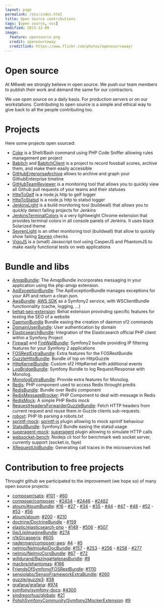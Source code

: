 ```yaml
---
layout: page
permalink: /oss/index.html
title: Open Source contributions
tags: [open source, oss]
modified: 2013-12-09
image:
  feature: opensource.png
  credit: opensourceway
  creditlink: https://www.flickr.com/photos/opensourceway/
---
```


# Open source

At M6web we strongly believe in open source. We push our team members to publish their work and demand the same for our contractors.

We use open source on a daily basis. For production servers or on our workstations. Contributing to open source is a simple and ethical way to give back to all the people contributing too.

# Projects

Here some projects open sourced:

* [Coke](https://github.com/M6Web/Coke) is a Shell/Bash command using PHP Code Sniffer allowing rules management per project
* [Babitch](https://github.com/M6Web/Babitch) and [BabitchClient](https://github.com/M6Web/BabitchClient) is a project to record foosball scores, archive them, and make them easily accessible
* [GitHubEnterpriseArchive](https://github.com/M6Web/GitHubEnterpriseArchive) allows to archive and graph your GithubEnterprise timeline
* [GitHubTeamReviewer](https://github.com/M6Web/GitHubTeamReviewer) is a monitoring tool that allows you to quickly view all Github pull requests of your teams and their statuses
* [HttpToGelf](https://github.com/M6Web/HttpToGelf) is a node.js http to gelf logger 
* [HttpToStatsd](https://github.com/M6Web/HttpToStatsd) is a node.js http to statsd logger
* [JenkinsLight](https://github.com/M6Web/JenkinsLight) is a build monitoring tool (buildwall) that allows you to quickly detect failing projects for Jenkins
* [JenkinsTerminalColors](https://github.com/M6Web/JenkinsTerminalColors) is a very lightweight Chrome extension that provides terminal colors in all console panels of Jenkins. It uses black Solarized theme
* [SeyrenLight](https://github.com/M6Web/SeyrenLight) is an other monitoring tool (buildwall) that allow to quickly show failing [Seyren](https://github.com/scobal/seyren) checks
* [VigoJS](https://github.com/M6Web/VigoJS) is a (small) Javascript tool using CasperJS and PhantomJS to make easily functional tests on web applications

# Bundle and libs
    
* [AmqpBundle](https://github.com/M6Web/AmqpBundle): The AmqpBundle incorporates messaging in your application using the php-amqp extension.
* [ApiExceptionBundle](https://github.com/M6Web/ApiExceptionBundle): The ApiExceptionBundle manages exceptions for your API and return a clean json.
* [AwsBundle](https://github.com/M6Web/AwsBundle): [AWS SDK](https://aws.amazon.com/sdkforphp/) as a Symfony2 service, with WSClientBundle functionnality (cache, logging, ...)
* [behat-seo-extension](https://github.com/M6Web/behat-seo-extension): Behat extension provinding specific features for testing the SEO of a website
* [DaemonBundle](https://github.com/M6Web/DaemonBundle) Bundle easing the creation of daemon sf2 commands
* [DomainUserBundle](https://github.com/M6Web/DomainUserBundle): User authentication by domain
* [ElasticsearchBundle](https://github.com/M6Web/ElasticsearchBundle): Integration of the Elasticsearch official PHP client within a Symfony Project
* [Firewall](https://github.com/M6Web/Firewall) and [FireWallBundle](https://github.com/M6Web/FirewallBundle): Symfony2 bundle providing IP filtering features for your Symfony 2 applications
* [FOSRestExtraBundle](https://github.com/M6Web/FOSRestExtraBundle): Extra features for the FOSRestBundle
* [GuzzleHttpBundle](https://github.com/M6Web/GuzzleHttpBundle): Bundle of top on HttpGuzzle
* [HttpKernelBundle](https://github.com/M6Web/HttpKernelBundle): Custom sf2 HttpKernel with additional events
* [LogBridgeBundle](https://github.com/M6Web/LogBridgeBundle): Symfony Bundle to log Request/Response with Monolog.
* [MonologExtraBundle](https://github.com/M6Web/MonologExtraBundle): Provide extra features for Monolog.
* [Redis](https://github.com/M6Web/Redis): PHP component used to access Redis throught predis
* [RedisBundle](https://github.com/M6Web/RedisBundle): Bundle over Redis component
* [RedisMessageBrocker](https://github.com/M6Web/RedisMessageBroker): PHP Component to deal with message in Redis 
* [RedisMock](https://github.com/M6Web/RedisMock): A simple PHP Redis mock
* [RequestHeadersForwarderGuzzleBundle](https://github.com/M6Web/RequestHeadersForwarderGuzzleBundle): Fetch HTTP headers from current request and reuse them in Guzzle clients sub-requests.
* [roboxt](https://github.com/M6Web/roboxt): PHP lib parsing a robots.txt
* [sprintf-mock](https://github.com/M6Web/sprintf-mock): [sprintf-js](https://github.com/alexei/sprintf.js) plugin allowing to mock sprintf behaviour
* [StatsdBundle](https://github.com/M6Web/StatsdBundle): Symfony2 Bundle easing the statsd usage
* [superagent-mock](https://github.com/M6Web/superagent-mock): [superagent](https://github.com/visionmedia/superagent) plugin allowing to simulate HTTP calls
* [websocket-bench](https://github.com/M6Web/websocket-bench): Nodejs cli tool for benchmark web socket server, currently support (socket.io, faye)
* [XRequestUidBundle](https://github.com/M6Web/XRequestUidBundle): Generating call traces in the microservices hell 

# Contribution to free projects


Throught github we participated to the improvement (we hope so) of many open source projects:

* [composer/satis](https://github.com/composer/satis): [#101](https://github.com/composer/satis/pull/101) - [#60](https://github.com/composer/satis/pull/60)
* [composer/composer](https://github.com/composer/composer) - [#2434](https://github.com/composer/composer/pull/2434) - [#2446](https://github.com/composer/composer/pull/2446) - [#2482](https://github.com/composer/composer/pull/2482)
* [atoum/AtoumBundle](https://github.com/atoum/AtoumBundle): [#16](https://github.com/atoum/AtoumBundle/pull/16) - [#27](https://github.com/atoum/AtoumBundle/pull/27) - [#34](https://github.com/atoum/AtoumBundle/pull/34) - [#35](https://github.com/atoum/AtoumBundle/pull/35) - [#44](https://github.com/atoum/AtoumBundle/pull/44) - [#47](https://github.com/atoum/AtoumBundle/pull/47) - [#48](https://github.com/atoum/AtoumBundle/pull/48) - [#52](https://github.com/atoum/AtoumBundle/pull/52) - [#53](https://github.com/atoum/AtoumBundle/pull/53) - [#56](https://github.com/atoum/AtoumBundle/pull/56)
* [atoum/atoum](https://github.com/atoum/atoum): [#200](https://github.com/atoum/atoum/pull/200) - [#210](https://github.com/atoum/atoum/pull/210)
* [doctrine/DoctrineBundle](https://github.com/doctrine/DoctrineBundle) - [#159](https://github.com/doctrine/DoctrineBundle/pull/159)
* [elastic/elasticsearch-php](https://github.com/elastic/elasticsearch-php) - [#149](https://github.com/elastic/elasticsearch-php/pull/149) - [#506](https://github.com/elastic/elasticsearch-php/pull/506) - [#507](https://github.com/elastic/elasticsearch-php/pull/507)
* [liip/LiipImagineBundle](https://github.com/liip/LiipImagineBundle): [#274](https://github.com/liip/LiipImagineBundle/pull/274)
* [n1k0/casperjs](https://github.com/n1k0/casperjs): [#605](https://github.com/n1k0/casperjs/pull/605)
* [naderman/composer-aws](https://github.com/naderman/composer-aws/): [#4](https://github.com/naderman/composer-aws/pull/4) - [#5](https://github.com/naderman/composer-aws/pull/5)
* [nelmio/NelmioApiDocBundle](https://github.com/nelmio/NelmioApiDocBundle): [#157](https://github.com/nelmio/NelmioApiDocBundle/pull/157) -  [#253](https://github.com/nelmio/NelmioApiDocBundle/pull/253) -
[#256](https://github.com/nelmio/NelmioApiDocBundle/pull/256) -  [#258](https://github.com/nelmio/NelmioApiDocBundle/pull/258) - [#277](https://github.com/nelmio/NelmioApiDocBundle/pull/277)
* [nelmio/NelmioCorsBundle](https://github.com/nelmio/NelmioCorsBundle): [#67](https://github.com/nelmio/NelmioCorsBundle/pull/67) - [#72](https://github.com/nelmio/NelmioCorsBundle/pull/72)
* [willdurand/BazingaHateoasBundle](https://github.com/willdurand/BazingaHateoasBundle): [#9](https://github.com/willdurand/BazingaHateoasBundle/pull/9)
* [macbre/phantomas](https://github.com/macbre/phantomas): [#166](https://github.com/macbre/phantomas/pull/166)
* [FriendsOfSymfony/FOSRestBundle](https://github.com/FriendsOfSymfony/FOSRestBundle): [#1110](https://github.com/FriendsOfSymfony/FOSRestBundle/pull/1110)
* [sensiolabs/SensioFrameworkExtraBundle](https://github.com/sensiolabs/SensioFrameworkExtraBundle): [#260](https://github.com/sensiolabs/SensioFrameworkExtraBundle/pull/260)
* [guzzle/guzzle3](https://github.com/guzzle/guzzle3): [#38](https://github.com/guzzle/guzzle3/pull/38)
* [grafana/grafana](https://github.com/grafana/grafana): [#974](https://github.com/grafana/grafana/pull/974)
* [symfony/symfony-docs](https://github.com/symfony/symfony-docs): [#4300](https://github.com/symfony/symfony-docs/pull/4300)
* [sindresorhus/globals](https://github.com/sindresorhus/globals): [#21](https://github.com/sindresorhus/globals/pull/21)
* [PolishSymfonyCommunity/Symfony2MockerExtension](https://github.com/PolishSymfonyCommunity/Symfony2MockerExtension): [#9](https://github.com/PolishSymfonyCommunity/Symfony2MockerExtension/pull/9)
